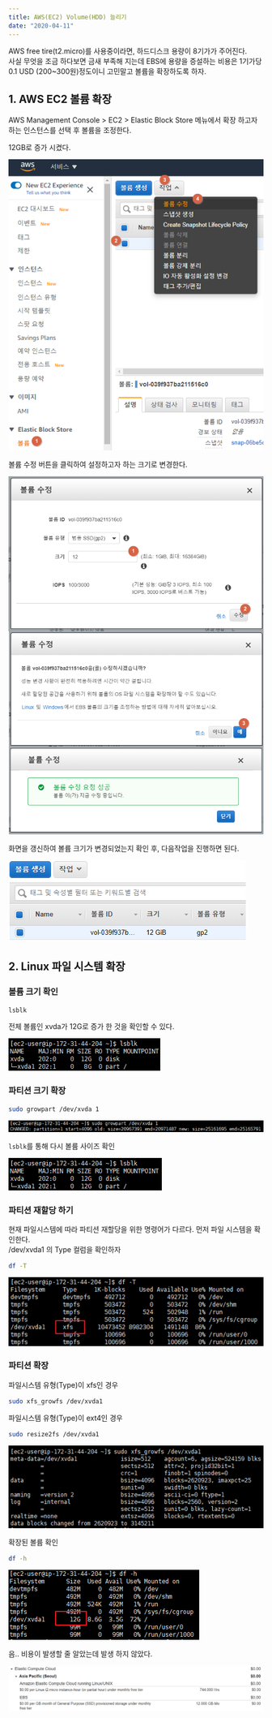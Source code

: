 ```yaml
---
title: AWS(EC2) Volume(HDD) 늘리기
date: "2020-04-11"
---
```

AWS free tire(t2.micro)를 사용중이라면, 하드디스크 용량이 8기가가 주어진다.
<br/>사실 무엇을 조금 하다보면 금새 부족해 지는데 EBS에 용량을 증설하는 비용은 1기가당 0.1 USD (200~300원)정도이니 고민말고 볼륨을 확장하도록 하자.

## 1. AWS EC2 볼륨 확장
AWS Management Console > EC2 > Elastic Block Store 메뉴에서 확장 하고자 하는 인스턴스를 선택 후 볼륨을 조정한다.

12GB로 증가 시켰다.

![ec2-volume-1](/assets/images/code/ec2-volume-1.png)

볼륨 수정 버튼을 클릭하여 설정하고자 하는 크기로 변경한다.

![ec2-volume-2](/assets/images/code/ec2-volume-2.png)

화면을 갱신하여 볼륨 크기가 변경되었는지 확인 후, 다음작업을 진행하면 된다.

![ec2-volume-3](/assets/images/code/ec2-volume-3.png)

## 2. Linux 파일 시스템 확장

### 볼륨 크기 확인

```sh
lsblk
```

전체 볼륨인 xvda가 12G로 증가 한 것을 확인할 수 있다.

![ec2-volume-4](/assets/images/code/ec2-volume-4.png)

### 파티션 크기 확장

```sh
sudo growpart /dev/xvda 1
```

![ec2-volume-5](/assets/images/code/ec2-volume-5.png)

`lsblk`를 통해 다시 볼륨 사이즈 확인

![ec2-volume-5-1](/assets/images/code/ec2-volume-5.1.png)

### 파티션 재할당 하기

현재 파일시스템에 따라 파티션 재할당을 위한 명령어가 다르다. 먼저 파일 시스템을 확인한다.
<br/>/dev/xvda1 의 Type 컬럼을 확인하자

```sh
df -T
```

![ec2-volume-6](/assets/images/code/ec2-volume-6.png)

### 파티션 확장

파일시스템 유형(Type)이 xfs인 경우

```sh
sudo xfs_growfs /dev/xvda1
```

파일시스템 유형(Type)이 ext4인 경우

```sh
sudo resize2fs /dev/xvda1
```

![ec2-volume-7](/assets/images/code/ec2-volume-7.png)

확장된 볼륨 확인

```sh
df -h
```

![ec2-volume-8](/assets/images/code/ec2-volume-8.png)

음.. 비용이 발생할 줄 알았는데 발생 하지 않았다.

![ec2-volume-9](/assets/images/code/ec2-volume-9.png)